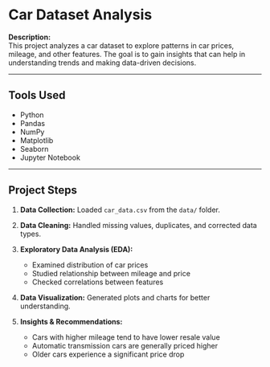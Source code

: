 # Car Dataset Analysis

**Description:**  
This project analyzes a car dataset to explore patterns in car prices, mileage, and other features. The goal is to gain insights that can help in understanding trends and making data-driven decisions.

---

## Tools Used
- Python
- Pandas
- NumPy
- Matplotlib
- Seaborn
- Jupyter Notebook

---

## Project Steps

1. **Data Collection:** Loaded `car_data.csv` from the `data/` folder.
  
2. **Data Cleaning:** Handled missing values, duplicates, and corrected data types.
   
4. **Exploratory Data Analysis (EDA):**  
   - Examined distribution of car prices  
   - Studied relationship between mileage and price  
   - Checked correlations between features
  
     
5. **Data Visualization:** Generated plots and charts for better understanding.

 
6. **Insights & Recommendations:**  
   - Cars with higher mileage tend to have lower resale value  
   - Automatic transmission cars are generally priced higher  
   - Older cars experience a significant price drop




